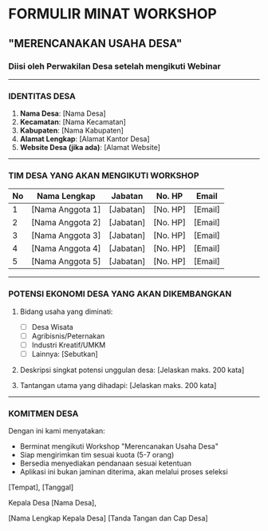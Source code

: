 # FORMULIR MINAT WORKSHOP

## "MERENCANAKAN USAHA DESA"

### Diisi oleh Perwakilan Desa setelah mengikuti Webinar

---

### IDENTITAS DESA

1. **Nama Desa**: [Nama Desa]
2. **Kecamatan**: [Nama Kecamatan]
3. **Kabupaten**: [Nama Kabupaten]
4. **Alamat Lengkap**: [Alamat Kantor Desa]
5. **Website Desa (jika ada)**: [Alamat Website]

---

### TIM DESA YANG AKAN MENGIKUTI WORKSHOP

| No | Nama Lengkap | Jabatan | No. HP | Email |
|----|--------------|---------|--------|-------|
| 1  | [Nama Anggota 1] | [Jabatan] | [No. HP] | [Email] |
| 2  | [Nama Anggota 2] | [Jabatan] | [No. HP] | [Email] |
| 3  | [Nama Anggota 3] | [Jabatan] | [No. HP] | [Email] |
| 4  | [Nama Anggota 4] | [Jabatan] | [No. HP] | [Email] |
| 5  | [Nama Anggota 5] | [Jabatan] | [No. HP] | [Email] |

---

### POTENSI EKONOMI DESA YANG AKAN DIKEMBANGKAN

1. Bidang usaha yang diminati:
   - [ ] Desa Wisata
   - [ ] Agribisnis/Peternakan
   - [ ] Industri Kreatif/UMKM
   - [ ] Lainnya: [Sebutkan]

2. Deskripsi singkat potensi unggulan desa:
   [Jelaskan maks. 200 kata]

3. Tantangan utama yang dihadapi:
   [Jelaskan maks. 200 kata]

---

### KOMITMEN DESA

Dengan ini kami menyatakan:

- Berminat mengikuti Workshop "Merencanakan Usaha Desa"
- Siap mengirimkan tim sesuai kuota (5-7 orang)
- Bersedia menyediakan pendanaan sesuai ketentuan
- Aplikasi ini bukan jaminan diterima, akan melalui proses seleksi

[Tempat], [Tanggal]

Kepala Desa [Nama Desa],

[Nama Lengkap Kepala Desa]
[Tanda Tangan dan Cap Desa]
